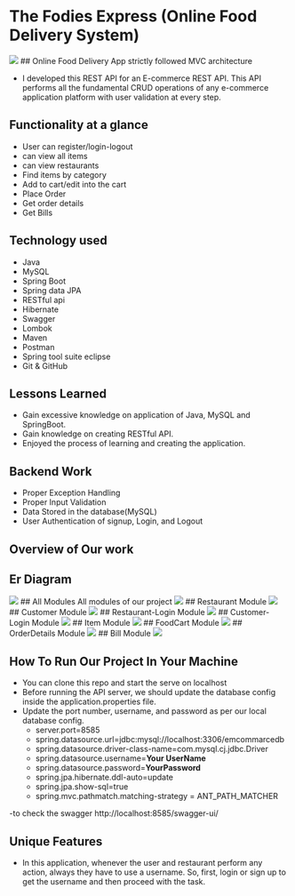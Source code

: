 # The Fodies Express (Online Food Delivery System)
<img src="https://scontent.fnag4-1.fna.fbcdn.net/v/t39.30808-6/327231728_5786631991444916_2751410172400524542_n.png?_nc_cat=100&ccb=1-7&_nc_sid=efb6e6&_nc_ohc=Pi4coVylRn0AX9zx4gV&_nc_ht=scontent.fnag4-1.fna&oh=00_AfCdrC-3-A5XbXxztdZBOMb-WsGTsjvllvGlpN5bJ7Ez8Q&oe=656F42CD">
## Online Food Delivery App strictly followed MVC architecture

 - I developed this REST API for an E-commerce REST API. This API performs all the fundamental CRUD operations of any e-commerce application platform with user validation at every step.

## Functionality at a glance
-   User can register/login-logout
-   can view all items
-   can view restaurants
-   Find items by category
-   Add to cart/edit into the cart
-   Place Order
-   Get order details
-   Get Bills

## Technology used  
- Java
- MySQL
- Spring Boot
- Spring data JPA
- RESTful api
- Hibernate
- Swagger
- Lombok
- Maven
- Postman
- Spring tool suite eclipse
- Git & GitHub
## Lessons Learned
- Gain excessive knowledge on application of Java, MySQL and SpringBoot.
- Gain knowledge on creating RESTful API.
- Enjoyed the process of learning and creating the application.

## Backend Work
-  Proper Exception Handling
-  Proper Input Validation
-  Data Stored in the database(MySQL)
-  User Authentication of signup, Login, and Logout

## Overview of Our work
## Er Diagram
<img src="https://img.seromitschu.repl.co/o7noQ.png" />
## All Modules
All modules of our project
<img src="https://img.seromitschu.repl.co/qiQyq.png"/>
## Restaurant Module
<img src="https://img.seromitschu.repl.co/ca7fg.png"/>
## Customer Module
<img src="https://img.seromitschu.repl.co/5VJNm.png"/>
## Restaurant-Login Module
<img src="https://img.seromitschu.repl.co/mU2sK.png"/>
## Customer-Login Module
<img src="https://img.seromitschu.repl.co/SYsVy.png"/>
## Item Module
<img src="https://img.seromitschu.repl.co/JBVdo.png"/>
## FoodCart Module
<img src="https://img.seromitschu.repl.co/qdBco.png"/>
## OrderDetails Module
<img src="https://img.seromitschu.repl.co/bTwAP.png"/>
## Bill Module
<img src="https://img.seromitschu.repl.co/CU9bh.png"/>

## How To Run Our Project In Your Machine

-  You can clone this repo and start the serve on localhost
-   Before running the API server, we should update the database config inside the application.properties file.
-   Update the port number, username, and password as per our local database config.
    -   server.port=8585
    -   spring.datasource.url=jdbc:mysql://localhost:3306/emcommarcedb
    -   spring.datasource.driver-class-name=com.mysql.cj.jdbc.Driver
    -   spring.datasource.username=**Your UserName**
    -   spring.datasource.password=**YourPassword**
    -   spring.jpa.hibernate.ddl-auto=update
    -   spring.jpa.show-sql=true
    -   spring.mvc.pathmatch.matching-strategy = ANT_PATH_MATCHER
    
-to check the swagger http://localhost:8585/swagger-ui/



## Unique Features
- In this application, whenever the user and restaurant perform any action, always they have to use a username. So, first, login or sign up to get the username 
  and then proceed with the task.




